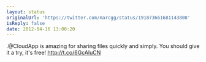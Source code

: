 ```yaml
---
layout: status
originalUrl: 'https://twitter.com/marcgg/status/191873661681143808'
isReply: false
date: 2012-04-16 13:00:20
---
```


.@CloudApp is amazing for sharing files quickly and simply. You should give it a try, it's free! http://t.co/6GcAluCN
